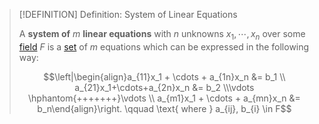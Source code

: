 >[!DEFINITION] Definition: System of Linear Equations
>
>A **system of** $m$ **linear equations** with $n$ unknowns $x_1, \cdots, x_n$ over some [field](../../Fields/Field.md) $F$ is a [set](../../../Set%20Theory/Set.md) of $m$ equations which can be expressed in the following way:
>
>$$\left|\begin{align}a_{11}x_1 + \cdots + a_{1n}x_n &= b_1 \\ a_{21}x_1+\cdots+a_{2n}x_n &= b_2 \\\vdots \hphantom{+++++++}\vdots \\ a_{m1}x_1 + \cdots + a_{mn}x_n &= b_n\end{align}\right. \qquad \text{ where } a_{ij}, b_{i} \in F$$
>